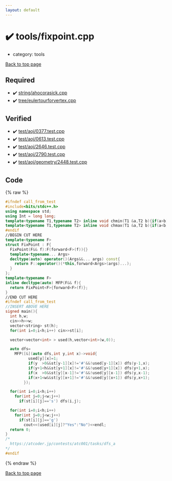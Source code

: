 ```yaml
---
layout: default
---
```


<!-- mathjax config similar to math.stackexchange -->
<script type="text/javascript" async
  src="https://cdnjs.cloudflare.com/ajax/libs/mathjax/2.7.5/MathJax.js?config=TeX-MML-AM_CHTML">
</script>
<script type="text/x-mathjax-config">
  MathJax.Hub.Config({
    TeX: { equationNumbers: { autoNumber: "AMS" }},
    tex2jax: {
      inlineMath: [ ['$','$'] ],
      processEscapes: true
    },
    "HTML-CSS": { matchFontHeight: false },
    displayAlign: "left",
    displayIndent: "2em"
  });
</script>

<script type="text/javascript" src="https://cdnjs.cloudflare.com/ajax/libs/jquery/3.4.1/jquery.min.js"></script>
<script src="https://cdn.jsdelivr.net/npm/jquery-balloon-js@1.1.2/jquery.balloon.min.js" integrity="sha256-ZEYs9VrgAeNuPvs15E39OsyOJaIkXEEt10fzxJ20+2I=" crossorigin="anonymous"></script>
<script type="text/javascript" src="../../assets/js/copy-button.js"></script>
<link rel="stylesheet" href="../../assets/css/copy-button.css" />


# :heavy_check_mark: tools/fixpoint.cpp
* category: tools


<a href="../../index.html">Back to top page</a>



## Required
* :heavy_check_mark: <a href="../string/ahocorasick.cpp.html">string/ahocorasick.cpp</a>
* :heavy_check_mark: <a href="../tree/eulertourforvertex.cpp.html">tree/eulertourforvertex.cpp</a>


## Verified
* :heavy_check_mark: <a href="../../verify/test/aoj/0377.test.cpp.html">test/aoj/0377.test.cpp</a>
* :heavy_check_mark: <a href="../../verify/test/aoj/0613.test.cpp.html">test/aoj/0613.test.cpp</a>
* :heavy_check_mark: <a href="../../verify/test/aoj/2646.test.cpp.html">test/aoj/2646.test.cpp</a>
* :heavy_check_mark: <a href="../../verify/test/aoj/2790.test.cpp.html">test/aoj/2790.test.cpp</a>
* :heavy_check_mark: <a href="../../verify/test/aoj/geometry/2448.test.cpp.html">test/aoj/geometry/2448.test.cpp</a>


## Code
{% raw %}
```cpp
#ifndef call_from_test
#include<bits/stdc++.h>
using namespace std;
using Int = long long;
template<typename T1,typename T2> inline void chmin(T1 &a,T2 b){if(a>b) a=b;}
template<typename T1,typename T2> inline void chmax(T1 &a,T2 b){if(a<b) a=b;}
#endif
//BEGIN CUT HERE
template<typename F>
struct FixPoint : F{
  FixPoint(F&& f):F(forward<F>(f)){}
  template<typename... Args>
  decltype(auto) operator()(Args&&... args) const{
    return F::operator()(*this,forward<Args>(args)...);
  }
};
template<typename F>
inline decltype(auto) MFP(F&& f){
  return FixPoint<F>{forward<F>(f)};
}
//END CUT HERE
#ifndef call_from_test
//INSERT ABOVE HERE
signed main(){
  int h,w;
  cin>>h>>w;
  vector<string> st(h);
  for(int i=0;i<h;i++) cin>>st[i];

  vector<vector<int> > used(h,vector<int>(w,0));

  auto dfs=
    MFP([&](auto dfs,int y,int x)->void{
          used[y][x]=1;
          if(y  >0&&st[y-1][x]!='#'&&!used[y-1][x]) dfs(y-1,x);
          if(y+1<h&&st[y+1][x]!='#'&&!used[y+1][x]) dfs(y+1,x);
          if(x  >0&&st[y][x-1]!='#'&&!used[y][x-1]) dfs(y,x-1);
          if(x+1<w&&st[y][x+1]!='#'&&!used[y][x+1]) dfs(y,x+1);
        });

  for(int i=0;i<h;i++)
    for(int j=0;j<w;j++)
      if(st[i][j]=='s') dfs(i,j);

  for(int i=0;i<h;i++)
    for(int j=0;j<w;j++)
      if(st[i][j]=='g')
        cout<<(used[i][j]?"Yes":"No")<<endl;
  return 0;
}
/*
  https://atcoder.jp/contests/atc001/tasks/dfs_a
*/
#endif

```
{% endraw %}

<a href="../../index.html">Back to top page</a>

